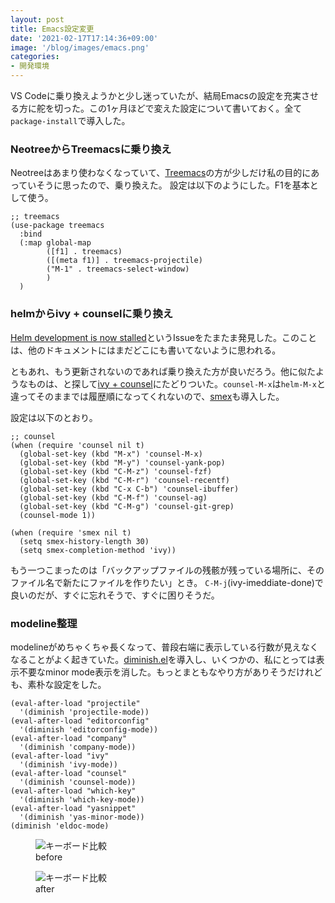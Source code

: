 ```yaml
---
layout: post
title: Emacs設定変更
date: '2021-02-17T17:14:36+09:00'
image: '/blog/images/emacs.png'
categories:
- 開発環境
---
```


VS Codeに乗り換えようかと少し迷っていたが、結局Emacsの設定を充実させる方に舵を切った。この1ヶ月ほどで変えた設定について書いておく。全て`package-install`で導入した。

### NeotreeからTreemacsに乗り換え

Neotreeはあまり使わなくなっていて、[Treemacs](https://github.com/Alexander-Miller/treemacs)の方が少しだけ私の目的にあっていそうに思ったので、乗り換えた。
設定は以下のようにした。F1を基本として使う。

``` emacs-lisp
;; treemacs
(use-package treemacs
  :bind
  (:map global-map
        ([f1] . treemacs)
        ([(meta f1)] . treemacs-projectile)
        ("M-1" . treemacs-select-window)
        )
  )
```

### helmからivy + counselに乗り換え

[Helm development is now stalled](https://github.com/emacs-helm/helm/issues/2386)というIssueをたまたま発見した。このことは、他のドキュメントにはまだどこにも書いてないように思われる。

ともあれ、もう更新されないのであれば乗り換えた方が良いだろう。他に似たようなものは、と探して[ivy + counsel](https://github.com/abo-abo/swiper)にたどりついた。`counsel-M-x`は`helm-M-x`と違ってそのままでは履歴順になってくれないので、[smex](https://github.com/nonsequitur/smex)も導入した。

設定は以下のとおり。

``` emacs-lisp
;; counsel
(when (require 'counsel nil t)
  (global-set-key (kbd "M-x") 'counsel-M-x)
  (global-set-key (kbd "M-y") 'counsel-yank-pop)
  (global-set-key (kbd "C-M-z") 'counsel-fzf)
  (global-set-key (kbd "C-M-r") 'counsel-recentf)
  (global-set-key (kbd "C-x C-b") 'counsel-ibuffer)
  (global-set-key (kbd "C-M-f") 'counsel-ag)
  (global-set-key (kbd "C-M-g") 'counsel-git-grep)
  (counsel-mode 1))

(when (require 'smex nil t)
  (setq smex-history-length 30)
  (setq smex-completion-method 'ivy))

```

もう一つこまったのは「バックアップファイルの残骸が残っている場所に、そのファイル名で新たにファイルを作りたい」とき。
`C-M-j`(ivy-imeddiate-done)で良いのだが、すぐに忘れそうで、すぐに困りそうだ。

### modeline整理

modelineがめちゃくちゃ長くなって、普段右端に表示している行数が見えなくなることがよく起きていた。[diminish.el](https://github.com/myrjola/diminish.el)を導入し、いくつかの、私にとっては表示不要なminor mode表示を消した。もっとまともなやり方がありそうだけれども、素朴な設定をした。

``` emacs-lisp
(eval-after-load "projectile"
  '(diminish 'projectile-mode))
(eval-after-load "editorconfig"
  '(diminish 'editorconfig-mode))
(eval-after-load "company"
  '(diminish 'company-mode))
(eval-after-load "ivy"
  '(diminish 'ivy-mode))
(eval-after-load "counsel"
  '(diminish 'counsel-mode))
(eval-after-load "which-key"
  '(diminish 'which-key-mode))
(eval-after-load "yasnippet"
  '(diminish 'yas-minor-mode))
(diminish 'eldoc-mode)
```

<figure>
<img style="max-width: 99%" src='/blog/images/2021-emacs-modeline-before.png' alt='キーボード比較' />
<figcaption>before</figcaption>
</figure>
<figure>
<img style="max-width: 99%" src='/blog/images/2021-emacs-modeline-after.png' alt='キーボード比較' />
<figcaption>after</figcaption>
</figure>



